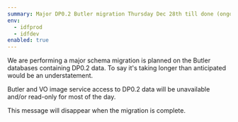 ```yaml
---
summary: Major DP0.2 Butler migration Thursday Dec 28th till done (ongoing)
env:
  - idfprod
  - idfdev
enabled: true
---
```


We are performing a major schema migration is planned on the Butler databases containing DP0.2 data. 
To say it's taking longer than anticipated would be an understatement.

Butler and VO image service access to DP0.2 data will be unavailable and/or read-only for most of the day.

This message will disappear when the migration is complete. 

